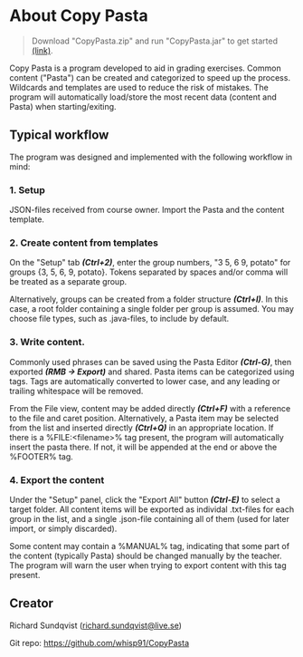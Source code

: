 # About Copy Pasta

>Download "CopyPasta.zip" and run "CopyPasta.jar" to get started  [(link)](https://github.com/whisp91/CopyPasta/raw/master/CopyPasta.zip).

Copy Pasta is a program developed to aid in grading exercises. Common content ("Pasta") can be created and categorized to speed up the process. Wildcards and templates are used to reduce the risk of mistakes. The program will automatically load/store the most recent data (content and Pasta) when starting/exiting.

 
## Typical workflow

The program was designed and implemented with the following workflow in mind:

### 1. Setup

JSON-files received from course owner. Import the Pasta and the content template.

### 2. Create content from templates

On the "Setup" tab ***(Ctrl+2)***, enter the group numbers, "3 5, 6  9, potato" for groups {3, 5, 6, 9, potato}. Tokens separated by spaces and/or comma will be treated as a separate group.

Alternatively, groups can be created from a folder structure ***(Ctrl+I)***. In this case, a root folder containing a single folder per group is assumed. You may choose file types, such as .java-files, to include by default.

### 3. Write content.  

Commonly used phrases can be saved using the Pasta Editor ***(Ctrl-G)***, then exported ***(RMB -> Export)*** and shared. Pasta items can be categorized using tags. Tags are automatically converted to lower case, and any leading or trailing whitespace will be removed.

From the File view, content may be added directly ***(Ctrl+F)*** with a reference to the file and caret position. Alternatively, a Pasta item may be selected from the list and inserted directly ***(Ctrl+Q)*** in an appropriate location.  If there is a %FILE:\<filename\>% tag present, the program will automatically insert the pasta there. If not, it will be appended at the end or above the %FOOTER% tag.

### 4. Export the content

Under the "Setup" panel, click the "Export All" button ***(Ctrl-E)*** to select a target folder. All content items will be exported as individal .txt-files for each group in the list, and a single .json-file containing all of them (used for later import, or simply discarded).

Some content may contain a %MANUAL% tag, indicating that some part of the content (typically Pasta) should be changed manually by the teacher. The program will warn the user when trying to export content with this tag present.
 
## Creator

Richard Sundqvist (richard.sundqvist@live.se)

Git repo: https://github.com/whisp91/CopyPasta
